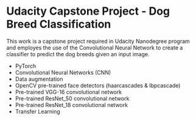# Udacity Capstone Project - Dog Breed Classification

This work is a capstone project required in Udacity Nanodegree program and employes the use of the Convolutional Neural Network to create a classifier to predict the dog breeds given an input image.

- PyTorch
- Convolutional Neural Networks (CNN)
- Data augmentation
- OpenCV pre-trained face detectors (haarcascades & lbpcascade)
- Pre-trained VGG-16 convolutional network
- Pre-trained ResNet_50 convolutional network
- Pre-trained ResNet_18 convolutional network
- Transfer Learning
